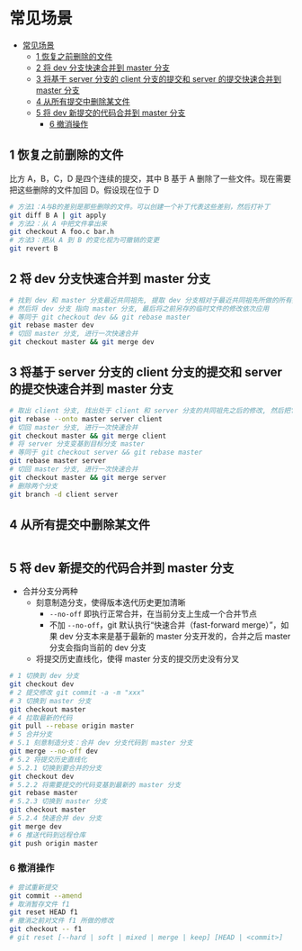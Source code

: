 # 常见场景

- [常见场景](#%E5%B8%B8%E8%A7%81%E5%9C%BA%E6%99%AF)
  - [1 恢复之前删除的文件](#1-%E6%81%A2%E5%A4%8D%E4%B9%8B%E5%89%8D%E5%88%A0%E9%99%A4%E7%9A%84%E6%96%87%E4%BB%B6)
  - [2 将 dev 分支快速合并到 master 分支](#2-%E5%B0%86-dev-%E5%88%86%E6%94%AF%E5%BF%AB%E9%80%9F%E5%90%88%E5%B9%B6%E5%88%B0-master-%E5%88%86%E6%94%AF)
  - [3 将基于 server 分支的 client 分支的提交和 server 的提交快速合并到 master 分支](#3-%E5%B0%86%E5%9F%BA%E4%BA%8E-server-%E5%88%86%E6%94%AF%E7%9A%84-client-%E5%88%86%E6%94%AF%E7%9A%84%E6%8F%90%E4%BA%A4%E5%92%8C-server-%E7%9A%84%E6%8F%90%E4%BA%A4%E5%BF%AB%E9%80%9F%E5%90%88%E5%B9%B6%E5%88%B0-master-%E5%88%86%E6%94%AF)
  - [4 从所有提交中删除某文件](#4-%E4%BB%8E%E6%89%80%E6%9C%89%E6%8F%90%E4%BA%A4%E4%B8%AD%E5%88%A0%E9%99%A4%E6%9F%90%E6%96%87%E4%BB%B6)
  - [5 将 dev 新提交的代码合并到 master 分支](#5-%E5%B0%86-dev-%E6%96%B0%E6%8F%90%E4%BA%A4%E7%9A%84%E4%BB%A3%E7%A0%81%E5%90%88%E5%B9%B6%E5%88%B0-master-%E5%88%86%E6%94%AF)
    - [6 撤消操作](#6-%E6%92%A4%E6%B6%88%E6%93%8D%E4%BD%9C)

## 1 恢复之前删除的文件

比方 A，B，C，D 是四个连续的提交，其中 B 基于 A 删除了一些文件。现在需要把这些删除的文件加回 D。假设现在位于 D

```sh
# 方法1：A与B的差别是那些删除的文件。可以创建一个补丁代表这些差别，然后打补丁
git diff B A | git apply
# 方法2：从 A 中把文件拿出来
git checkout A foo.c bar.h
# 方法3：把从 A 到 B 的变化视为可撤销的变更
git revert B
```

## 2 将 dev 分支快速合并到 master 分支

```sh
# 找到 dev 和 master 分支最近共同祖先, 提取 dev 分支相对于最近共同祖先所做的所有提交修改并存为临时文件,
# 然后将 dev 分支 指向 master 分支, 最后将之前另存的临时文件的修改依次应用
# 等同于 git checkout dev && git rebase master
git rebase master dev
# 切回 master 分支, 进行一次快速合并
git checkout master && git merge dev
```

## 3 将基于 server 分支的 client 分支的提交和 server 的提交快速合并到 master 分支

```sh
# 取出 client 分支, 找出处于 client 和 server 分支的共同祖先之后的修改, 然后把它们在 master 分支上重放一遍
git rebase --onto master server client
# 切回 master 分支, 进行一次快速合并
git checkout master && git merge client
# 将 server 分支变基到目标分支 master
# 等同于 git checkout server && git rebase master
git rebase master server
# 切回 master 分支, 进行一次快速合并
git checkout master && git merge server
# 删除两个分支
git branch -d client server
```

## 4 从所有提交中删除某文件

```sh
```

## 5 将 dev 新提交的代码合并到 master 分支

- 合并分支分两种
  - 刻意制造分支，使得版本迭代历史更加清晰
    - `--no-off` 即执行正常合并，在当前分支上生成一个合并节点
    - 不加 `--no-off`，git 默认执行“快速合并（fast-forward merge）”，如果 dev 分支本来是基于最新的 master 分支开发的，合并之后 master 分支会指向当前的 dev 分支
  - 将提交历史直线化，使得 master 分支的提交历史没有分叉

```sh
# 1 切换到 dev 分支
git checkout dev
# 2 提交修改 git commit -a -m "xxx"
# 3 切换到 master 分支
git checkout master
# 4 拉取最新的代码
git pull --rebase origin master
# 5 合并分支
# 5.1 刻意制造分支：合并 dev 分支代码到 master 分支
git merge --no-off dev
# 5.2 将提交历史直线化
# 5.2.1 切换到要合并的分支
git checkout dev
# 5.2.2 将需要提交的代码变基到最新的 master 分支
git rebase master
# 5.2.3 切换到 master 分支
git checkout master
# 5.2.4 快速合并 dev 分支
git merge dev
# 6 推送代码到远程仓库
git push origin master
```

### 6 撤消操作

```sh
# 尝试重新提交
git commit --amend
# 取消暂存文件 f1
git reset HEAD f1
# 撤消之前对文件 f1 所做的修改
git checkout -- f1
# git reset [--hard | soft | mixed | merge | keep] [HEAD | <commit>]
```
